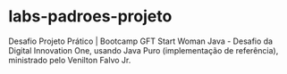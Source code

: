 # labs-padroes-projeto



Desafio Projeto Prático | Bootcamp GFT Start Woman Java - Desafio da Digital Innovation One, usando Java Puro (implementação de referência), ministrado pelo Venilton Falvo Jr.
